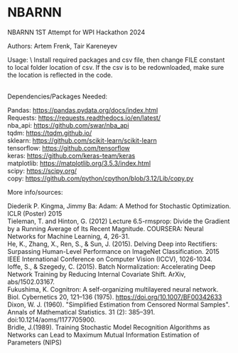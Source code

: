 # NBARNN
NBARNN 1ST Attempt for WPI Hackathon 2024


Authors: Artem Frenk, Tair Kareneyev

Usage:
\ Install required packages and csv file, then change FILE constant to local folder location of csv. If the csv is to be redownloaded, make sure the location is reflected in the code. 

\
Dependencies/Packages Needed:

Pandas: https://pandas.pydata.org/docs/index.html
\
Requests: https://requests.readthedocs.io/en/latest/
\
nba_api: https://github.com/swar/nba_api
\
tqdm: https://tqdm.github.io/
\
sklearn: https://github.com/scikit-learn/scikit-learn
\
tensorflow: https://github.com/tensorflow
\
keras: https://github.com/keras-team/keras
\
matplotlib: https://matplotlib.org/3.5.3/index.html
\
scipy: https://scipy.org/ 
\
copy: https://github.com/python/cpython/blob/3.12/Lib/copy.py

More info/sources:

Diederik P. Kingma, Jimmy Ba:
Adam: A Method for Stochastic Optimization. ICLR (Poster) 2015
\
Tieleman, T. and Hinton, G. (2012) Lecture 6.5-rmsprop: Divide the Gradient by a Running Average of Its Recent Magnitude. COURSERA: Neural Networks for Machine Learning, 4, 26-31.
\
He, K., Zhang, X., Ren, S., & Sun, J. (2015). Delving Deep into Rectifiers: Surpassing Human-Level Performance on ImageNet Classification. 2015 IEEE International Conference on Computer Vision (ICCV), 1026-1034.
\
Ioffe, S., & Szegedy, C. (2015). Batch Normalization: Accelerating Deep Network Training by Reducing Internal Covariate Shift. ArXiv, abs/1502.03167.
\
Fukushima, K. Cognitron: A self-organizing multilayered neural network. Biol. Cybernetics 20, 121–136 (1975). https://doi.org/10.1007/BF00342633
\
Dixon, W. J. (1960). "Simplified Estimation from Censored Normal Samples". Annals of Mathematical Statistics. 31 (2): 385–391. doi:10.1214/aoms/1177705900.
\
Bridle, J.(1989). Training Stochastic Model Recognition Algorithms as Networks can Lead to Maximum Mutual Information Estimation of Parameters (NIPS)
